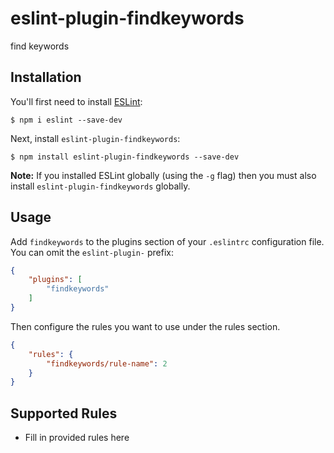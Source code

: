 # eslint-plugin-findkeywords

find keywords

## Installation

You'll first need to install [ESLint](http://eslint.org):

```
$ npm i eslint --save-dev
```

Next, install `eslint-plugin-findkeywords`:

```
$ npm install eslint-plugin-findkeywords --save-dev
```

**Note:** If you installed ESLint globally (using the `-g` flag) then you must also install `eslint-plugin-findkeywords` globally.

## Usage

Add `findkeywords` to the plugins section of your `.eslintrc` configuration file. You can omit the `eslint-plugin-` prefix:

```json
{
    "plugins": [
        "findkeywords"
    ]
}
```


Then configure the rules you want to use under the rules section.

```json
{
    "rules": {
        "findkeywords/rule-name": 2
    }
}
```

## Supported Rules

* Fill in provided rules here





